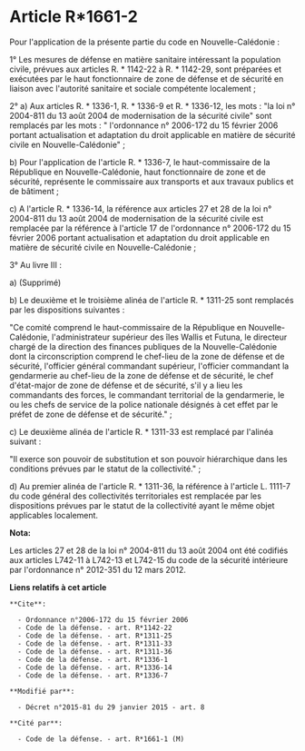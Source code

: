 # Article R*1661-2

Pour l'application de la présente partie du code en Nouvelle-Calédonie : 

1° Les mesures de défense en matière sanitaire intéressant la population civile, prévues aux articles R. * 1142-22 à R. *
1142-29, sont préparées et exécutées par le haut fonctionnaire de zone de défense et de sécurité en liaison avec l'autorité
sanitaire et sociale compétente localement ; 

2° a) Aux articles R. * 1336-1, R. * 1336-9 et R. * 1336-12, les mots : "la loi n° 2004-811 du 13 août 2004 de modernisation
de la sécurité civile" sont remplacés par les mots : " l'ordonnance n° 2006-172 du 15 février 2006 portant actualisation et
adaptation du droit applicable en matière de sécurité civile en Nouvelle-Calédonie" ; 

b) Pour l'application de l'article R. * 1336-7, le haut-commissaire de la République en Nouvelle-Calédonie, haut
fonctionnaire de zone et de sécurité, représente le commissaire aux transports et aux travaux publics et de bâtiment ; 

c) A l'article R. * 1336-14, la référence aux articles 27 et 28 de la loi n° 2004-811 du 13 août 2004 de modernisation de la
sécurité civile est remplacée par la référence à l'article 17 de l'ordonnance n° 2006-172 du 15 février 2006 portant
actualisation et adaptation du droit applicable en matière de sécurité civile en Nouvelle-Calédonie ; 

3° Au livre III : 

a) (Supprimé) 

b) Le deuxième et le troisième alinéa de l'article R. * 1311-25 sont remplacés par les dispositions suivantes : 

"Ce comité comprend le haut-commissaire de la République en Nouvelle-Calédonie, l'administrateur supérieur des îles Wallis et
Futuna, le directeur chargé de la direction des finances publiques de la Nouvelle-Calédonie dont la circonscription comprend
le chef-lieu de la zone de défense et de sécurité, l'officier général commandant supérieur, l'officier commandant la
gendarmerie au chef-lieu de la zone de défense et de sécurité, le chef d'état-major de zone de défense et de sécurité, s'il y
a lieu les commandants des forces, le commandant territorial de la gendarmerie, le ou les chefs de service de la police
nationale désignés à cet effet par le préfet de zone de défense et de sécurité." ; 

c) Le deuxième alinéa de l'article R. * 1311-33 est remplacé par l'alinéa suivant : 

"Il exerce son pouvoir de substitution et son pouvoir hiérarchique dans les conditions prévues par le statut de la
collectivité." ; 

d) Au premier alinéa de l'article R. * 1311-36, la référence à l'article L. 1111-7 du code général des collectivités
territoriales est remplacée par les dispositions prévues par le statut de la collectivité ayant le même objet applicables
localement.

**Nota:**

Les articles 27 et 28 de la loi n° 2004-811 du 13 août 2004 ont été codifiés aux articles L742-11 à L742-13 et L742-15 du
code de la sécurité intérieure par l'ordonnance n° 2012-351 du 12 mars 2012.

**Liens relatifs à cet article**

	**Cite**:

	  - Ordonnance n°2006-172 du 15 février 2006
	  - Code de la défense. - art. R*1142-22
	  - Code de la défense. - art. R*1311-25
	  - Code de la défense. - art. R*1311-33
	  - Code de la défense. - art. R*1311-36
	  - Code de la défense. - art. R*1336-1
	  - Code de la défense. - art. R*1336-14
	  - Code de la défense. - art. R*1336-7

	**Modifié par**:

	  - Décret n°2015-81 du 29 janvier 2015 - art. 8

	**Cité par**:

	  - Code de la défense. - art. R*1661-1 (M)
